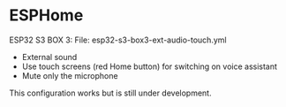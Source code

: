 # ESPHome

ESP32 S3 BOX 3:
File: esp32-s3-box3-ext-audio-touch.yml

- External sound
- Use touch screens (red Home button) for switching on voice assistant
- Mute only the microphone

This configuration works but is still under development.
